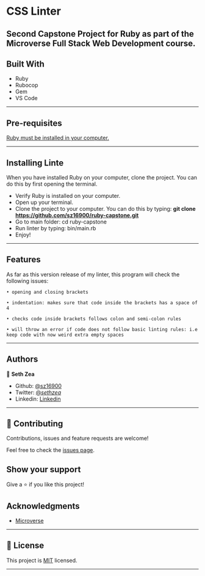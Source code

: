 # CSS Linter

Second Capstone Project for Ruby as part of the Microverse Full Stack Web Development course. 
---

## Built With

- Ruby
- Rubocop
- Gem
- VS Code

---

## Pre-requisites

  <a href="https://www.ruby-lang.org/en/documentation/installation/">Ruby must be installed in your computer.</a>

---


## Installing Linte

When you have installed Ruby on your computer, clone the project. You can do this by first opening the terminal.

* Verify Ruby is installed on your computer.
* Open up your terminal.
* Clone the project to your computer. You can do this by typing: <b>git clone https://github.com/sz16900/ruby-capstone.git</b>
* Go to main folder: cd ruby-capstone
* Run linter by typing: bin/main.rb
* Enjoy!


---


## Features

As far as this version release of my linter, this program will check the following issues:

    • opening and closing brackets
      
    • indentation: makes sure that code inside the brackets has a space of 4
    
    • checks code inside brackets follows colon and semi-colon rules
      
    • will throw an error if code does not follow basic linting rules: i.e keep code with now weird extra empty spaces
    

---

## Authors

👤 **Seth Zea**

- Github: [@sz16900](https://github.com/sz16900)
- Twitter: [@_sethzea_](https://twitter.com/_sethzea_)
- Linkedin: [Linkedin](https://www.linkedin.com/in/seth-zea/)

---

## 🤝 Contributing

Contributions, issues and feature requests are welcome!

Feel free to check the [issues page](issues/).

## Show your support

Give a ⭐️ if you like this project!

## Acknowledgments

- [Microverse](https://microverse.org)

---

## 📝 License

This project is [MIT](/LICENSE) licensed.

---
